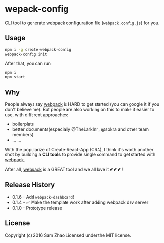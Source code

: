 # wepack-config

CLI tool to generate [webpack](https://github.com/webpack/webpack) configuration file (`webpack.config.js`) for you.

## Usage

```bash
npm i -g create-webpack-config
webpack-config init
```

After that, you can run 
```bash
npm i
npm start
```

## Why
People always say [webpack](https://github.com/webpack/webpack) is HARD to get started (you can google it if you don't believe me). But people are also working on this to make it easier to use, with different approaches:

- boilerplate
- better documents(especially @TheLarkInn, @sokra and other team members)
- ... ...

With the popularize of Create-React-App (CRA), I think it's worth another shot by building a **CLI tools** to provide single command to get started with  [webpack](https://github.com/webpack/webpack).

​After all,  [webpack](https://github.com/webpack/webpack) is a GREAT tool  and we all love it :two_hearts: :two_hearts: :two_hearts: !


## Release History
- 0.1.6 - Add `webpack-dashboard`!
- ​0.1.4 - :white_check_mark: Make the template work after adding webpack dev server
- 0.1.0 - Prototype release

## License

Copyright (c) 2016 Sam Zhao
Licensed under the MIT license.